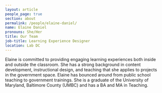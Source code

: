```yaml
---
layout: article
people_page: true
section: about
permalink: /people/elaine-daniel/
name: Elaine Daniel
pronouns: She/Her
title: Our Team
job-title: Learning Experience Designer
location: Lab DC
---
```


Elaine is committed to providing engaging learning experiences both inside and outside the classroom. She has a strong background in content development, instructional design, and teaching that she applies to projects in the government space. Elaine has bounced around from public school teaching to government trainings. She is a graduate of the University of Maryland, Baltimore County (UMBC) and has a BA and MA in Teaching.
